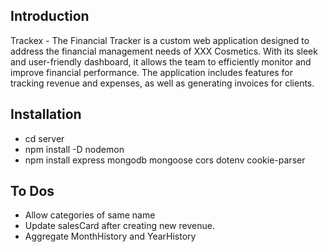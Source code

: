 ## Introduction
Trackex - The Financial Tracker is a custom web application designed to address the financial management needs of XXX Cosmetics. With its sleek and user-friendly dashboard, it allows the team to efficiently monitor and improve financial performance. The application includes features for tracking revenue and expenses, as well as generating invoices for clients.

## Installation
- cd server
- npm install -D nodemon
- npm install express mongodb mongoose cors dotenv cookie-parser

## To Dos
- Allow categories of same name 
- Update salesCard after creating new revenue.
- Aggregate MonthHistory and YearHistory

